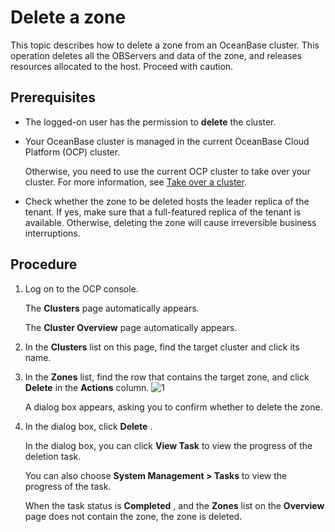 Delete a zone 
==================================

This topic describes how to delete a zone from an OceanBase cluster. This operation deletes all the OBServers and data of the zone, and releases resources allocated to the host. Proceed with caution. 

Prerequisites 
----------------------------------

* The logged-on user has the permission to **delete** the cluster.

  

* Your OceanBase cluster is managed in the current OceanBase Cloud Platform (OCP) cluster. 

  Otherwise, you need to use the current OCP cluster to take over your cluster. For more information, see [Take over a cluster](../1.takeover-cluster.md).
  

* Check whether the zone to be deleted hosts the leader replica of the tenant. If yes, make sure that a full-featured replica of the tenant is available. Otherwise, deleting the zone will cause irreversible business interruptions.

  




Procedure 
------------------------------

1. Log on to the OCP console. 

   The **Clusters** page automatically appears. 

   The **Cluster Overview** page automatically appears.
   

2. In the **Clusters** list on this page, find the target cluster and click its name.

   

3. In the **Zones** list, find the row that contains the target zone, and click **Delete** in the **Actions** column. ![1](https://help-static-aliyun-doc.aliyuncs.com/assets/img/en-US/3004306461/p399393.png)

   A dialog box appears, asking you to confirm whether to delete the zone.
   

4. In the dialog box, click **Delete** . 

   In the dialog box, you can click **View Task** to view the progress of the deletion task. 

   You can also choose **System Management \> Tasks** to view the progress of the task. 

   When the task status is **Completed** , and the **Zones** list on the **Overview** page does not contain the zone, the zone is deleted.
   



